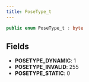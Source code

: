 ```yaml
---
title: PoseType_t
---
```


```csharp
public enum PoseType_t : byte
```

## Fields

- **POSETYPE_DYNAMIC**: 1
- **POSETYPE_INVALID**: 255
- **POSETYPE_STATIC**: 0

